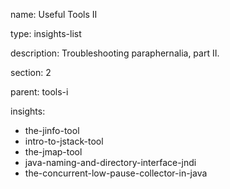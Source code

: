 name: Useful Tools II

type: insights-list

description: Troubleshooting paraphernalia, part II.

section: 2

parent: tools-i

insights:
  - the-jinfo-tool
  - intro-to-jstack-tool
  - the-jmap-tool
  - java-naming-and-directory-interface-jndi
  - the-concurrent-low-pause-collector-in-java
